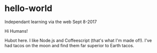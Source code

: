 # hello-world
Independant learning via the web Sept 8-2017

Hi Humans!

Hubot here.  I like Node.js and Coffeescript (that's what I'm made of!).
I've had tacos on the moon and find them far superior to Earth tacos.

